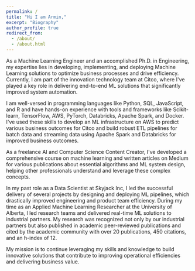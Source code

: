 ```yaml
---
permalink: /
title: "Hi I am Armin,"
excerpt: "Biography"
author_profile: true
redirect_from:
  - /about/
  - /about.html
---
```


As a Machine Learning Engineer and an accomplished Ph.D. in Engineering, my expertise lies in developing, implementing, and deploying Machine Learning solutions to optimize business processes and drive efficiency. Currently, I am part of the innovation technology team at Citco, where I've played a key role in delivering end-to-end ML solutions that significantly improved system automation.

I am well-versed in programming languages like Python, SQL, JavaScript, and R and have hands-on experience with tools and frameworks like Scikit-learn, TensorFlow, AWS, PyTorch, Databricks, Apache Spark, and Docker. I've used these skills to develop an ML infrastructure on AWS to predict various business outcomes for Citco and build robust ETL pipelines for batch data and streaming data using Apache Spark and Databricks for improved business outcomes.

As a freelance AI and Computer Science Content Creator, I've developed a comprehensive course on machine learning and written articles on Medium for various publications about essential algorithms and ML system design, helping other professionals understand and leverage these complex concepts.

In my past role as a Data Scientist at Skyjack Inc, I led the successful delivery of several projects by designing and deploying ML pipelines, which drastically improved engineering and product team efficiency. During my time as an Applied Machine Learning Researcher at the University of Alberta, I led research teams and delivered real-time ML solutions to industrial partners. My research was recognized not only by our industrial partners but also published in academic peer-reviewed publications and cited by the academic community with over 20 publications, 450 citations, and an h-index of 12.

My mission is to continue leveraging my skills and knowledge to build innovative solutions that contribute to improving operational efficiencies and delivering business value.

